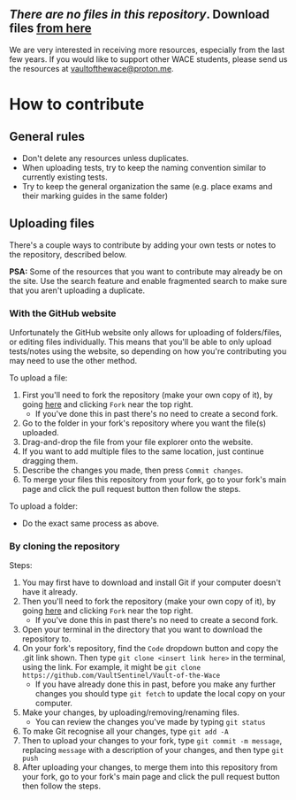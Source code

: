 ## *There are no files in this repository*. Download files [from here](https://vaultofthewace.xyz)
We are very interested in receiving more resources, especially from the last few years. If you would like to support other WACE students, please send us the resources at vaultofthewace@proton.me.

# How to contribute
## General rules
- Don't delete any resources unless duplicates.
- When uploading tests, try to keep the naming convention similar to currently existing tests.
- Try to keep the general organization the same (e.g. place exams and their marking guides in the same folder)

## Uploading files
There's a couple ways to contribute by adding your own tests or notes to the repository, described below.

**PSA:** Some of the resources that you want to contribute may already be on the site. Use the search feature and enable fragmented search to make sure that you aren't uploading a duplicate.

### With the GitHub website
Unfortunately the GitHub website only allows for uploading of folders/files, or editing files individually. This means that you'll be able to only upload tests/notes using the website, so depending on how you're contributing you may need to use the other method.

To upload a file:
1. First you'll need to fork the repository (make your own copy of it), by going [here](https://github.com/VaultSentinel/Vault-of-the-Wace) and clicking `Fork` near the top right.
    - If you've done this in past there's no need to create a second fork.
2. Go to the folder in your fork's repository where you want the file(s) uploaded.
3. Drag-and-drop the file from your file explorer onto the website.
4. If you want to add multiple files to the same location, just continue dragging them.
5. Describe the changes you made, then press `Commit changes`.
6. To merge your files this repository from your fork, go to your fork's main page and click the pull request button then follow the steps.

To upload a folder:
- Do the exact same process as above.

### By cloning the repository
Steps:
1. You may first have to download and install Git if your computer doesn't have it already.
2. Then you'll need to fork the repository (make your own copy of it), by going [here](https://github.com/VaultSentinel/Vault-of-the-Wace) and clicking `Fork` near the top right.
    - If you've done this in past there's no need to create a second fork.
3. Open your terminal in the directory that you want to download the repository to.
4. On your fork's repository, find the `Code` dropdown button and copy the .git link shown. Then type `git clone <insert link here>` in the terminal, using the link. For example, it might be `git clone https://github.com/VaultSentinel/Vault-of-the-Wace`
    - If you have already done this in past, before you make any further changes you should type `git fetch` to update the local copy on your computer.
5. Make your changes, by uploading/removing/renaming files.
    - You can review the changes you've made by typing `git status`
6. To make Git recognise all your changes, type `git add -A`
7. Then to upload your changes to your fork, type `git commit -m message`, replacing `message` with a description of your changes, and then type `git push`
8. After uploading your changes, to merge them into this repository from your fork, go to your fork's main page and click the pull request button then follow the steps.